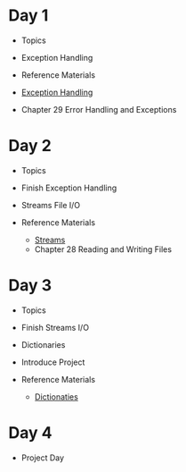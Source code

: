 
# Day 1 
- Topics 
 - Exception Handling
 
- Reference Materials
 - [Exception Handling](https://docs.google.com/presentation/d/1eopuNu6enOy67_P2IXhjINhHA1EKoXsXtH4yEMhsbo4/edit?usp=sharing)
 - Chapter 29 Error Handling and Exceptions
 
# Day 2 
- Topics 
 -  Finish Exception Handling 
 -  Streams File I/O 
 
- Reference Materials
  - [Streams](https://docs.google.com/a/wecancodeit.org/presentation/d/1L3v03UQC6jL9vl9xOTZtoWICNm9kCFvchOHImsw75X0/edit?usp=sharing)
  - Chapter 28 Reading and Writing Files 
 
 
# Day 3 
- Topics 
 - Finish Streams I/O
 - Dictionaries 
 - Introduce Project 
 
- Reference Materials
   - [Dictionaties](https://docs.google.com/presentation/d/15d7Azuw0AulTALzjA72HgzGnnVNfFjfKtwx5agpBvOs/edit?usp=sharing)
 
# Day 4 
- Project Day 
